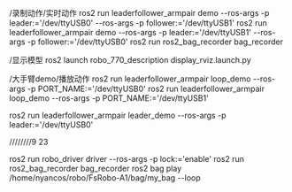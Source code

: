 
/录制动作/实时动作
    ros2 run leaderfollower_armpair demo --ros-args -p leader:='/dev/ttyUSB0' --ros-args -p follower:='/dev/ttyUSB1'
    ros2 run leaderfollower_armpair demo --ros-args -p leader:='/dev/ttyUSB1' --ros-args -p follower:='/dev/ttyUSB0'
ros2 run ros2_bag_recorder bag_recorder 

/显示模型
ros2 launch robo_770_description display_rviz.launch.py 


<!-- /同步动作/启动机械臂
ros2 run leaderfollower_armpair follower --ros-args -p PORT_NAME:='/dev/ttyUSB0'
ros2 run leaderfollower_armpair follower --ros-args -p PORT_NAME:='/dev/ttyUSB1' -->

/大手臂demo/播放动作
ros2 run leaderfollower_armpair loop_demo --ros-args -p PORT_NAME:='/dev/ttyUSB0'
ros2 run leaderfollower_armpair loop_demo --ros-args -p PORT_NAME:='/dev/ttyUSB1'
<!-- ros2 bag play /home/nyancos/robo/move_blue_block --loop -->


ros2 run leaderfollower_armpair leader_demo --ros-args -p leader:='/dev/ttyUSB0'

////////9 23

ros2 run robo_driver driver --ros-args -p lock:='enable'
ros2 run ros2_bag_recorder bag_recorder 
ros2 bag play /home/nyancos/robo/FsRobo-A1/bag/my_bag --loop
